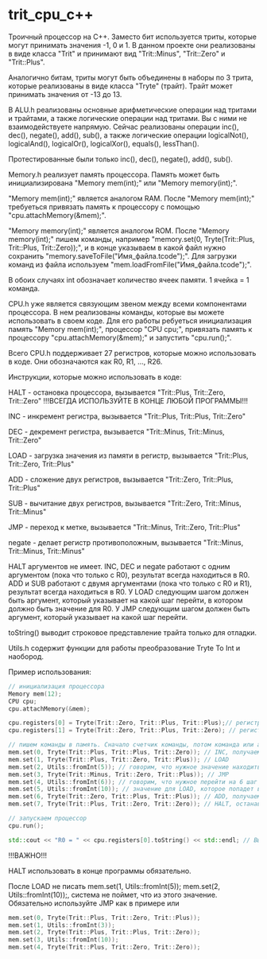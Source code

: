 ﻿# trit_cpu_c++
Троичный процессор на C++. Заместо бит используется триты, которые могут принимать значения -1, 0 и 1. В данном проекте они реализованы в виде класса "Trit" и принимают вид "Trit::Minus", "Trit::Zero" и "Trit::Plus".

Аналогично битам, триты могут быть объединены в наборы по 3 трита, которые реализованы в виде класса "Tryte" (трайт). Трайт может принимать значения от -13 до 13.


В ALU.h реализованы основные арифметические операции над тритами и трайтами, а также логические операции над тритами. Вы с ними не взаимодействуете напрямую. Сейчас реализованы операции inc(), dec(), negate(), add(), sub(), а также логические операции logicalNot(), logicalAnd(), logicalOr(), logicalXor(), equals(), lessThan().

Протестированные были только inc(), dec(), negate(), add(), sub().


Memory.h реализует память процессора. Память может быть инициализирована "Memory mem(int);" или "Memory memory(int);". 

"Memory mem(int);" является аналогом RAM. После "Memory mem(int);" требуеться привязать память к процессору с помощью "cpu.attachMemory(&mem);". 

"Memory memory(int);" является аналогом ROM. После "Memory memory(int);" пишем команды, например "memory.set(0, Tryte(Trit::Plus, Trit::Plus, Trit::Zero));", и в конце указываем в какой файл нужно сохранить "memory.saveToFile("Имя_файла.tcode");". Для загрузки команд из файла используем "mem.loadFromFile("Имя_файла.tcode");".

В обоих случаях int обозначает количество ячеек памяти. 1 ячейка = 1 команда.


CPU.h уже является связующим звеном между всеми компонентами процессора. В нем реализованы команды, которые вы можете использовать в своем коде. Для его работы ребуеться инициализация память "Memory mem(int);", процессор "CPU cpu;", привязать память к процессору "cpu.attachMemory(&mem);" и запустить "cpu.run();".

Всего CPU.h поддерживает 27 регистров, которые можно использовать в коде. Они обозначаются как R0, R1, ..., R26.


Инструкции, которые можно использовать в коде:

HALT - остановка процессора, вызывается "Trit::Plus, Trit::Zero, Trit::Zero" !!!ВСЕГДА ИСПОЛЬЗУЙТЕ В КОНЦЕ ЛЮБОЙ ПРОГРАММЫ!!!

INC - инкремент регистра, вызывается "Trit::Plus, Trit::Plus, Trit::Zero"

DEC - декремент регистра, вызывается "Trit::Minus, Trit::Minus, Trit::Zero"

LOAD - загрузка значения из памяти в регистр, вызывается "Trit::Plus, Trit::Zero, Trit::Plus"

ADD - сложение двух регистров, вызывается "Trit::Zero, Trit::Plus, Trit::Plus"

SUB - вычитание двух регистров, вызывается "Trit::Zero, Trit::Minus, Trit::Minus"

JMP - переход к метке, вызывается "Trit::Minus, Trit::Zero, Trit::Plus"

negate - делает регистр противоположным, вызывается "Trit::Minus, Trit::Minus, Trit::Minus"


HALT аргументов не имеет. INC, DEC и negate работают с одним аргументом (пока что только с R0), результат всегда находиться в R0. ADD и SUB работают с двумя аргументами (пока что только с R0 и R1), результат всегда находиться в R0. У LOAD следующим шагом должен быть аргумент, который указывает на какой шаг перейти, в котором должно быть значение для R0. У JMP следующим шагом должен быть аргумент, который указывает на какой шаг перейти.


toString() выводит строковое представление трайта только для отладки.


Utils.h содержит функции для работы преобразование Tryte To Int и наобород. 


Пример использования:
```cpp
// инициализация процессора
Memory mem(12);
CPU cpu;
cpu.attachMemory(&mem);

cpu.registers[0] = Tryte(Trit::Zero, Trit::Plus, Trit::Plus);// регистр со значением 4 (0++)
cpu.registers[1] = Tryte(Trit::Zero, Trit::Plus, Trit::Zero); // регистр со значением 3 (0+0)

// пишем команды в память. Сначало счетчик команды, потом команда или аргумент
mem.set(0, Tryte(Trit::Plus, Trit::Plus, Trit::Zero)); // INC, получаем 5 (+--)
mem.set(1, Tryte(Trit::Plus, Trit::Zero, Trit::Plus)); // LOAD
mem.set(2, Utils::fromInt(5)); // говорим, что нужное значение находиться на 5 шаге
mem.set(3, Tryte(Trit::Minus, Trit::Zero, Trit::Plus)); // JMP
mem.set(4, Utils::fromInt(6)); // говорим, что нужное перейти на 6 шаг
mem.set(5, Utils::fromInt(10)); // значение для LOAD, которое попадет в R0, в данном случае это 10 (+0+)
mem.set(6, Tryte(Trit::Zero, Trit::Plus, Trit::Plus)); // ADD, получаем 13 (+++) 
mem.set(7, Tryte(Trit::Plus, Trit::Zero, Trit::Zero)); // HALT, останавливаем процессор обязательно

// запускаем процессор
cpu.run();

std::cout << "R0 = " << cpu.registers[0].toString() << std::endl; // Выводим R0 для отладки
```


!!!ВАЖНО!!!

HALT использовать в конце программы обязательно.

После LOAD не писать mem.set(1, Utils::fromInt(5)); mem.set(2, Utils::fromInt(10));, система не поймет, что из этого значение. Обязательно используйте JMP как в примере или
```cpp
mem.set(0, Tryte(Trit::Plus, Trit::Zero, Trit::Plus));
mem.set(1, Utils::fromInt(3));
mem.set(2, Tryte(Trit::Plus, Trit::Plus, Trit::Zero));
mem.set(3, Utils::fromInt(10));
mem.set(4, Tryte(Trit::Plus, Trit::Zero, Trit::Zero));
```
